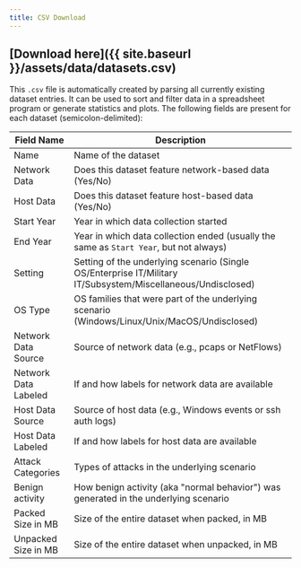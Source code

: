 ```yaml
---
title: CSV Download
---
```


## [Download here]({{ site.baseurl }}/assets/data/datasets.csv)

This `.csv` file is automatically created by parsing all currently existing dataset entries.
It can be used to sort and filter data in a spreadsheet program or generate statistics and plots.
The following fields are present for each dataset (semicolon-delimited):

| Field Name           | Description                                                                                                  |
|----------------------|--------------------------------------------------------------------------------------------------------------|
| Name                 | Name of the dataset                                                                                          |
| Network Data         | Does this dataset feature network-based data (Yes/No)                                                        |
| Host Data            | Does this dataset feature host-based data (Yes/No)                                                           |
| Start Year           | Year in which data collection started                                                                        |
| End Year             | Year in which data collection ended (usually the same as `Start Year`, but not always)                       |
| Setting              | Setting of the underlying scenario (Single OS/Enterprise IT/Military IT/Subsystem/Miscellaneous/Undisclosed) |
| OS Type              | OS families that were part of the underlying scenario (Windows/Linux/Unix/MacOS/Undisclosed)                 |
| Network Data Source  | Source of network data (e.g., pcaps or NetFlows)                                                             |
| Network Data Labeled | If and how labels for network data are available                                                             |
| Host Data Source     | Source of host data (e.g., Windows events or ssh auth logs)                                                  |
| Host Data Labeled    | If and how labels for host data are available                                                                |
| Attack Categories    | Types of attacks in the underlying scenario                                                                  |
| Benign activity      | How benign activity (aka "normal behavior") was generated in the underlying scenario                         |
| Packed Size in MB    | Size of the entire dataset when packed, in MB                                                                |
| Unpacked Size in MB  | Size of the entire dataset when unpacked, in MB                                                              |
